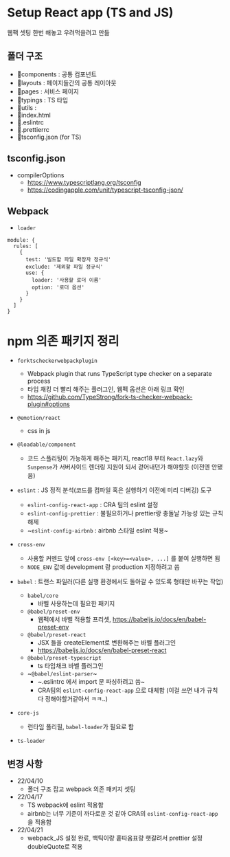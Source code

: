 # Setup React app (TS and JS)

웹팩 셋팅 한번 해놓고 우려먹을려고 만듦

## 폴더 구조

- 📁components : 공통 컴포넌트
- 📁layouts : 페이지들간의 공통 레이아웃
- 📁pages : 서비스 페이지
- 📁typings : TS 타입
- 📁utils :
- 📃index.html
- 📃.eslintrc
- 📃.prettierrc
- 📃tsconfig.json (for TS)

## tsconfig.json

- compilerOptions
  - https://www.typescriptlang.org/tsconfig
  - https://codingapple.com/unit/typescript-tsconfig-json/

## Webpack

- `loader`

```
module: {
  rules: [
    {
      test: '빌드할 파일 확장자 정규식'
      exclude: '제외할 파일 정규식'
      use: {
        loader: '사용할 로더 이름'
        option: '로더 옵션'
      }
    }
  ]
}
```

# npm 의존 패키지 정리

- `forktscheckerwebpackplugin`
  - Webpack plugin that runs TypeScript type checker on a separate process
  - 타입 채킹 더 빨리 해주는 플러그인, 웹펙 옵션은 아래 링크 확인
  - https://github.com/TypeStrong/fork-ts-checker-webpack-plugin#options

- `@emotion/react`
  - css in js

- `@loadable/component`
  - 코드 스플리팅이 가능하게 해주는 패키지, react18 부터 `React.lazy`와 `Suspense`가 서버사이드 렌더링 지원이 되서 걷어내던가 해야할듯 (이전엔 안됐음)

- `eslint` : JS 정적 분석(코드를 컴파일 혹은 실행하기 이전에 미리 디버깅) 도구
  - `eslint-config-react-app` : CRA 팀의 eslint 설정
  - `eslint-config-prettier` : 불필요하거나 prettier랑 충돌날 가능성 있는 규칙 해제
  - ~`eslint-config-airbnb` : airbnb 스타일 eslint 적용~

- `cross-env`
  - 사용할 커멘드 앞에 `cross-env [<key>=<value>, ...]` 를 붙여 실행하면 됨
  - `NODE_ENV` 값에 development 랑 production 지정하려고 씀

- `babel` : 트랜스 파일러(다른 실행 환경에서도 돌아갈 수 있도록 형태만 바꾸는 작업)
  - `babel/core`
    - 바벨 사용하는데 필요한 패키지
  - `@babel/preset-env`
    - 웹펙에서 바벨 적용할 프리셋, https://babeljs.io/docs/en/babel-preset-env
  - `@babel/preset-react`
    - JSX 들을 createElement로 변환해주는 바벨 플러그인
    - https://babeljs.io/docs/en/babel-preset-react
  - `@babel/preset-typescript`
    - ts 타입채크 바벨 플러그인
  - ~`@babel/eslint-parser`~
    - ~.eslintrc 에서 import 문 파싱하려고 씀~
    - CRA팀의 `eslint-config-react-app` 으로 대체함 (이걸 쓰면 내가 규칙 다 정해야할거같아서 ㅋㅋ..)

- `core-js`
  - 런타임 폴리필, `babel-loader`가 필요로 함

- `ts-loader`

## 변경 사항

- 22/04/10
  - 폴더 구조 잡고 webpack 의존 패키지 셋팅
- 22/04/17
  - TS webpack에 eslint 적용함
  - airbnb는 너무 기준이 까다로운 것 같아 CRA의 `eslint-config-react-app` 을 적용함
- 22/04/21
  - webpack_JS 설정 완료, 백틱이랑 홑따옴표랑 햇갈려서 prettier 설정 doubleQuote로 적용